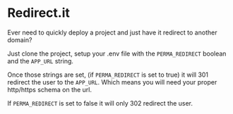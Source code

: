 # Redirect.it
Ever need to quickly deploy a project and just have it redirect to another domain?

Just clone the project, setup your .env file with the `PERMA_REDIRECT` boolean and the `APP_URL` string.

Once those strings are set, (if `PERMA_REDIRECT` is set to true) it will 301 redirect the user to the `APP_URL`. Which means you will need your proper http/https schema on the url.

If `PERMA_REDIRECT` is set to false it will only 302 redirect the user.
